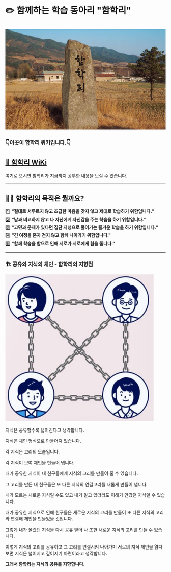 # ✏️ 함께하는 학습 동아리 "함학리"<br/>
<img src = "https://github.com/devKobe24/images/blob/main/%E1%84%92%E1%85%A1%E1%86%B7%E1%84%92%E1%85%A1%E1%86%A8%E1%84%85%E1%85%B5.png?raw=true"><br/>
---

### 👇이곳이 함학리 위키입니다.👇
## [📓 함학리 WiKi](https://github.com/devKobe24/HamHakRi/wiki) 
여기로 오시면 함학리가 지금까지 공부한 내용을 보실 수 있습니다.

---

## 🙋‍♂️ 함학리의 목적은 뭘까요?

1️⃣ **"절대로 서두르지 않고 조급한 마음을 갖지 않고 제대로 학습하기 위함입니다."**<br/>
2️⃣ **"남과 비교하지 않고 나 자신에게 자신감을 주는 학습을 하기 위함입니다."**<br/>
3️⃣ **"고민과 문제가 있다면 집단 지성으로 풀어가는 즐거운 학습을 하기 위함입니다."**<br/>
4️⃣ **"긴 여정을 혼자 걷지 않고 함께 나아가기 위함입니다."**<br/> 
5️⃣ **"함께 학습을 함으로 인해 서로가 서로에게 힘을 줍니다."**<br/>

---

### 🏗️ 공유와 지식의 체인 - 함학리의 지향점

<img src = "https://github.com/devKobe24/images/blob/main/%E1%84%8C%E1%85%B5%E1%84%89%E1%85%B5%E1%86%A8%E1%84%8E%E1%85%A6%E1%84%8B%E1%85%B5%E1%86%AB.jpg?raw=true"><br/>

지식은 공유할수록 넓어진다고 생각합니다.

지식은 체인 형식으로 만들어져 있습니다.

각 지식은 고리의 모습입니다.

각 지식이 모여 체인을 만들어 냅니다.

내가 공유한 지식이 내 친구들에게 지식의 고리를 만들어 줄 수 있습니다.

그 고리를 만든 내 친구들은 또 다른 지식의 연결고리를 새롭게 만들어 냅니다.

내가 모르는 새로운 지식일 수도 있고 내가 알고 있더라도 이해가 안갔던 지식일 수 있습니다.

내가 공유한 지식으로 인해 친구들은 새로운 지식의 고리를 만들어 또 다른 지식의 고리와 연결해 체인을 만들었을 것입니다.

그렇게 내가 몰랐던 지식을 다시 공유 받아 나 또한 새로운 지식의 고리를 만들 수 있습니다.

이렇게 지식의 고리를 공유하고 그 고리를 연결시켜 나아가며 서로의 지식 체인을 엵다보면 지식은 넓어지고 깊어지기 마련이라고 생각합니다.

**그래서 함학리는 지식의 공유를 지향합니다.**


